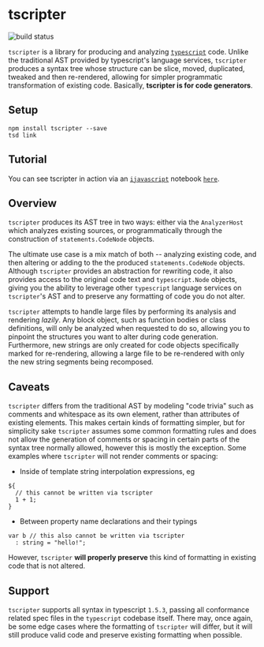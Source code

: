 # tscripter
![build status](https://travis-ci.org/corps/tscripter.svg)

`tscripter` is a library for producing and analyzing [`typescript`](https://github.com/Microsoft/TypeScript) code.  Unlike the traditional AST provided by typescript's language services, `tscripter` produces a syntax tree whose structure can be slice, moved, duplicated, tweaked and then re-rendered, allowing for simpler programmatic transformation of existing code.  Basically, **tscripter is for code generators**.

## Setup

```
npm install tscripter --save
tsd link
```

## Tutorial

You can see tscripter in action via an [`ijavascript`](https://github.com/n-riesco/ijavascript) notebook [`here`](https://cdn.rawgit.com/corps/tscripter/master/tutorial.html).

## Overview

`tscripter` produces its AST tree in two ways: either via the `AnalyzerHost` which analyzes existing sources, or programmatically through the construction of `statements.CodeNode` objects.  

The ultimate use case is a mix match of both -- analyzing existing code, and then altering or adding to the the produced `statements.CodeNode` objects.  Although `tscripter` provides an abstraction for rewriting code, it also provides access to the original code text and `typescript.Node` objects, giving you the ability to leverage other `typescript` language services on `tscripter`'s AST and to preserve any formatting of code you do not alter.

`tscripter` attempts to handle large files by performing its analysis and rendering *lazily*.  Any block object, such as function bodies or class definitions, will only be analyzed when requested to do so, allowing you to pinpoint the structures you want to alter during code generation.  Furthermore, new strings are only created for code objects specifically marked for re-rendering, allowing a large file to be re-rendered with only the new string segments being recomposed.

## Caveats

`tscripter` differs from the traditional AST by modeling "code trivia" such as comments and whitespace as its own element, rather than attributes of existing elements.  This makes certain kinds of formatting simpler, but for simplicity sake `tscripter` assumes some common formatting rules and does not allow the generation of comments or spacing in certain parts of the syntax tree normally allowed, however this is mostly the exception.  Some examples where `tscripter` will not render comments or spacing:

* Inside of template string interpolation expressions, eg

```
${
  // this cannot be written via tscripter
  1 + 1;
}
```

* Between property name declarations and their typings
```
var b // this also cannot be written via tscripter
  : string = "hello!";
```

However, `tscripter` **will properly preserve** this kind of formatting in existing code that is not altered.  


## Support

`tscripter` supports all syntax in typescript `1.5.3`, passing all conformance related spec files in the `typescript` codebase itself.  There may, once again, be some edge cases where the formatting of `tscripter` will differ, but it will still produce valid code and preserve existing formatting when possible.
